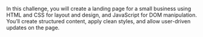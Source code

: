 In this challenge, you will create a landing page for a small business using HTML and CSS for layout and design, and JavaScript for DOM manipulation. You’ll create structured content, apply clean styles, and allow user-driven updates on the page.
